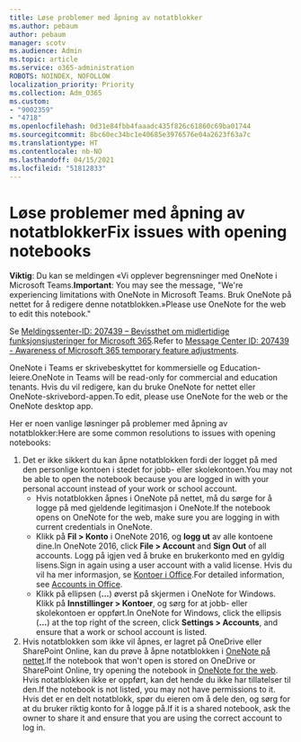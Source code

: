 ```yaml
---
title: Løse problemer med åpning av notatblokker
ms.author: pebaum
author: pebaum
manager: scotv
ms.audience: Admin
ms.topic: article
ms.service: o365-administration
ROBOTS: NOINDEX, NOFOLLOW
localization_priority: Priority
ms.collection: Adm_O365
ms.custom:
- "9002359"
- "4718"
ms.openlocfilehash: 0d31e84fbb4faaadc435f826c61860c69ba01744
ms.sourcegitcommit: 8bc60ec34bc1e40685e3976576e04a2623f63a7c
ms.translationtype: HT
ms.contentlocale: nb-NO
ms.lasthandoff: 04/15/2021
ms.locfileid: "51812833"
---
```

# <a name="fix-issues-with-opening-notebooks"></a><span data-ttu-id="39c0d-102">Løse problemer med åpning av notatblokker</span><span class="sxs-lookup"><span data-stu-id="39c0d-102">Fix issues with opening notebooks</span></span>

<span data-ttu-id="39c0d-103">**Viktig**: Du kan se meldingen «Vi opplever begrensninger med OneNote i Microsoft Teams.</span><span class="sxs-lookup"><span data-stu-id="39c0d-103">**Important**: You may see the message, "We're experiencing limitations with OneNote in Microsoft Teams.</span></span> <span data-ttu-id="39c0d-104">Bruk OneNote på nettet for å redigere denne notatblokken.»</span><span class="sxs-lookup"><span data-stu-id="39c0d-104">Please use OneNote for the web to edit this notebook."</span></span>

<span data-ttu-id="39c0d-105">Se [Meldingssenter-ID: 207439 – Bevissthet om midlertidige funksjonsjusteringer for Microsoft 365](https://admin.microsoft.com/Adminportal/Home?source=applauncher#MessageCenter?id=MC207439).</span><span class="sxs-lookup"><span data-stu-id="39c0d-105">Refer to [Message Center ID: 207439 - Awareness of Microsoft 365 temporary feature adjustments](https://admin.microsoft.com/Adminportal/Home?source=applauncher#MessageCenter?id=MC207439).</span></span>

<span data-ttu-id="39c0d-106">OneNote i Teams er skrivebeskyttet for kommersielle og Education-leiere.</span><span class="sxs-lookup"><span data-stu-id="39c0d-106">OneNote in Teams will be read-only for commercial and education tenants.</span></span> <span data-ttu-id="39c0d-107">Hvis du vil redigere, kan du bruke OneNote for nettet eller OneNote-skrivebord-appen.</span><span class="sxs-lookup"><span data-stu-id="39c0d-107">To edit, please use OneNote for the web or the OneNote desktop app.</span></span>

<span data-ttu-id="39c0d-108">Her er noen vanlige løsninger på problemer med åpning av notatblokker:</span><span class="sxs-lookup"><span data-stu-id="39c0d-108">Here are some common resolutions to issues with opening notebooks:</span></span>

1. <span data-ttu-id="39c0d-109">Det er ikke sikkert du kan åpne notatblokken fordi der logget på med den personlige kontoen i stedet for jobb- eller skolekontoen.</span><span class="sxs-lookup"><span data-stu-id="39c0d-109">You may not be able to open the notebook because you are logged in with your personal account instead of your work or school account.</span></span>
    - <span data-ttu-id="39c0d-110">Hvis notatblokken åpnes i OneNote på nettet, må du sørge for å logge på med gjeldende legitimasjon i OneNote.</span><span class="sxs-lookup"><span data-stu-id="39c0d-110">If the notebook opens on OneNote for the web, make sure you are logging in with current credentials in OneNote.</span></span>
    - <span data-ttu-id="39c0d-111">Klikk på **Fil > Konto** i OneNote 2016, og **logg ut** av alle kontoene dine.</span><span class="sxs-lookup"><span data-stu-id="39c0d-111">In OneNote 2016, click **File > Account** and **Sign Out** of all accounts.</span></span> <span data-ttu-id="39c0d-112">Logg på igjen ved å bruke en brukerkonto med en gyldig lisens.</span><span class="sxs-lookup"><span data-stu-id="39c0d-112">Sign in again using a user account with a valid license.</span></span> <span data-ttu-id="39c0d-113">Hvis du vil ha mer informasjon, se [Kontoer i Office](https://support.office.com/article/accounts-in-office-628ea040-f265-49de-b986-be09c3ebf8a9).</span><span class="sxs-lookup"><span data-stu-id="39c0d-113">For detailed information, see [Accounts in Office](https://support.office.com/article/accounts-in-office-628ea040-f265-49de-b986-be09c3ebf8a9).</span></span> 
    - <span data-ttu-id="39c0d-114">Klikk på ellipsen (**…**) øverst på skjermen i OneNote for Windows. Klikk på **Innstillinger > Kontoer**, og sørg for at jobb- eller skolekontoen er oppført.</span><span class="sxs-lookup"><span data-stu-id="39c0d-114">In OneNote for Windows, click the ellipsis (**…**) at the top right of the screen, click **Settings > Accounts**, and ensure that a work or school account is listed.</span></span> 
2. <span data-ttu-id="39c0d-115">Hvis notatblokken som ikke vil åpnes, er lagret på OneDrive eller SharePoint Online, kan du prøve å åpne notatblokken i [OneNote på nettet](https://onenote.com).</span><span class="sxs-lookup"><span data-stu-id="39c0d-115">If the notebook that won't open is stored on OneDrive or SharePoint Online, try opening the notebook in [OneNote for the web](https://onenote.com).</span></span> <span data-ttu-id="39c0d-116">Hvis notatblokken ikke er oppført, kan det hende du ikke har tillatelser til den.</span><span class="sxs-lookup"><span data-stu-id="39c0d-116">If the notebook is not listed, you may not have permissions to it.</span></span> <span data-ttu-id="39c0d-117">Hvis det er en delt notatblokk, spør du eieren om å dele den, og sørg for at du bruker riktig konto for å logge på.</span><span class="sxs-lookup"><span data-stu-id="39c0d-117">If it is a shared notebook, ask the owner to share it and ensure that you are using the correct account to log in.</span></span>
